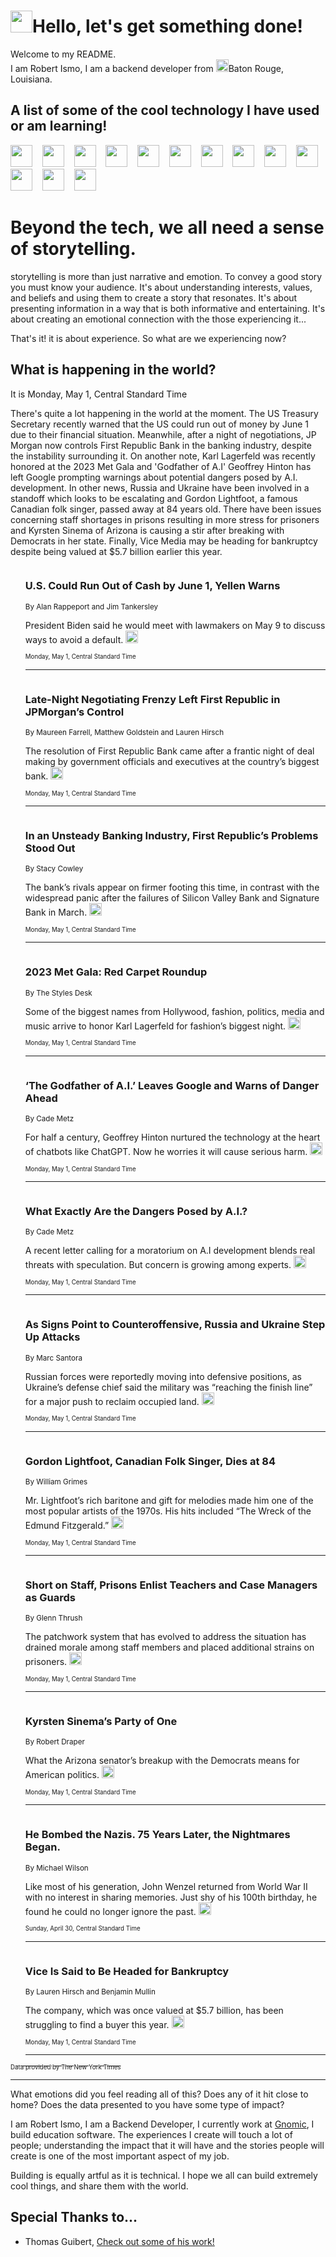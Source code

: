 <h1><img src="https://emojis.slackmojis.com/emojis/images/1643514375/3493/hot-coffee.gif?1643514375" width="35"/>Hello, let's get something done!</h1>

<p>Welcome to my README.<br/>
I am Robert Ismo, I am a backend developer from <img src="https://emojis.slackmojis.com/emojis/images/1638395689/50435/moulin_rouge.png?1638395689" width="20"/>Baton Rouge, Louisiana.</p>
<h2>A list of some of the cool technology I have used or am learning!</h2>
<p>
<img src="https://emojis.slackmojis.com/emojis/images/1643516091/21142/meow_bongotap.gif?1643516091" width="35" alt="">
<img src="https://img.shields.io/badge/Favorite%20Frontend%20Framework-SvelteKit-f83903" alt="">
<img src="https://img.shields.io/badge/Second%20Favorite-Vue-40b581" alt="">
<img src="https://img.shields.io/badge/Most%20Used%20Runtime-Nodejs-78b061" alt="">
<img src="https://emojis.slackmojis.com/emojis/images/1643517416/34482/fire.gif?1643517416" width="35" alt="">
<img src="https://img.shields.io/badge/Javascript%20But%20Better-Typescript-0078ca" alt="">
<img src="https://img.shields.io/badge/Favorite%20Language-Elixir-3e244d" alt="">
<img src="https://img.shields.io/badge/Containerize%20Everything-Docker-6ac9ef" alt="">
<img src="https://emojis.slackmojis.com/emojis/images/1643514596/5999/meow_party.gif?1643514596" width="35" alt="">
<img src="https://img.shields.io/badge/API%20Love%20Language-Graphql-de32a5" alt="">
<img src="https://img.shields.io/badge/Our%20Favorite%20Version%20Controller-Git-e94f33" alt="">
<img src="https://img.shields.io/badge/Favorite%20Database-Redis-d42d1d" alt="">
<img src="https://emojis.slackmojis.com/emojis/images/1643514559/5584/deployparrot.gif?1643514559" width="35" alt="">
<img src="https://img.shields.io/badge/Container%20Interstate-RabbitMQ-f66200" alt="">
<img src="https://img.shields.io/badge/Gotta%20Learn-Kubernetes-316adf" alt="">
<img src="https://img.shields.io/badge/Really%20Mature%20Now-WASM-654fef" alt="">
<img src="https://emojis.slackmojis.com/emojis/images/1666642497/61942/dance_vibe.gif?1666642497" width="35" alt="">
<img src="https://img.shields.io/badge/For%20My%20M1-ARM64-657d96" alt="">
<img src="https://img.shields.io/badge/Loving%20This%20So%20Much-TailwindCSS-17bcb5" alt="">
<img src="https://img.shields.io/badge/Cool%20Build%20Tool-Vite-f9cb24" alt="">
<img src="https://emojis.slackmojis.com/emojis/images/1669231376/62819/working-on-it.gif?1669231376" width="35" alt="">
<img src="https://img.shields.io/badge/Fun%20and%20Easy%20Database-MongoDB-5f8c49" alt="">
<img src="https://img.shields.io/badge/JS%20Life%20Support-NPM-c73737" alt="">
<img src="https://img.shields.io/badge/I%20Liked%20It-DynamoDB-0073b9" alt="">
<img src="https://emojis.slackmojis.com/emojis/images/1643514045/46/question.gif?1643514045" width="35" alt="">
<img src="https://img.shields.io/badge/cool-React-60d6f9" alt="">
<img src="https://img.shields.io/badge/Future%20Big%20Project-Lambda-f37e00" alt="">
<img src="https://img.shields.io/badge/NPM%20But%20Better-PNPM-f1aa07" alt="">
<img src="https://emojis.slackmojis.com/emojis/images/1643514943/9662/fbwow.gif?1643514943" width="35" alt="">
<img src="https://img.shields.io/badge/First%20Language-C-662079" alt="">
<img src="https://img.shields.io/badge/Where%20I%20Deploy%20Frontend-Vercel-000000" alt="">
<img src="https://img.shields.io/badge/Who%20Does%20not%20Want%20an%20App-Swift-f9492a" alt="">
<img src="https://emojis.slackmojis.com/emojis/images/1643514058/151/javascript.png?1643514058" width="35" alt="">
<img src="https://img.shields.io/badge/cool-Python-fbd542" alt="">
<img src="https://img.shields.io/badge/Favorite%20Something-Stripe-656cdc" alt="">
<img src="https://img.shields.io/badge/Of%20Course-HTML5-ed6327" alt="">
<img src="https://emojis.slackmojis.com/emojis/images/1660415405/60731/bomb.gif?1660415405" width="35" alt="">
<img src="https://img.shields.io/badge/hate-CSS-2964ec" alt="">
<img src="https://img.shields.io/badge/Learning-CircleCI-141215" alt="">
<img src="https://img.shields.io/badge/Learning-Rust-fbbb3b" alt="">
<img src="https://emojis.slackmojis.com/emojis/images/1660415397/60712/writing-hand.gif?1660415397" width="35" alt="">
<img src="https://img.shields.io/badge/Dev%20Browser%20of%20Choice-Firefox-cc4e26" alt="">
<img src="https://img.shields.io/badge/Recoverying%20From%20Windows-UNIX-1781e3" alt="">
<img src="https://img.shields.io/badge/LOVE-LogSeq-90c1c2" alt="">
<img src="https://emojis.slackmojis.com/emojis/images/1643514066/223/kirby.gif?1643514066" width="35" alt="">
<img src="https://img.shields.io/badge/Daily%20Driver-MacOS-e6e6e8" alt="">
<img src="https://img.shields.io/badge/Git%20Server-Github-000000" alt="">
<img src="https://img.shields.io/badge/enjoyable-EC2-f17428" alt="">
<img src="https://emojis.slackmojis.com/emojis/images/1643514239/2069/excited.gif?1643514239" width="35" alt="">
</p>
<h1>Beyond the tech, we all need a sense of storytelling.</h1>
<p>storytelling is more than just narrative and emotion. To convey a good story you must know your audience. It's about understanding interests, values, and beliefs and using them to create a story that resonates. It's about presenting information in a way that is both informative and entertaining. It's about creating an emotional connection with the those experiencing it...</p>
<p>That's it! it is about experience. So what are we experiencing now?</p>
<h2>What is happening in the world?</h2>
<p>It is Monday, May 1, Central Standard Time</p>
<p>
There&#39;s quite a lot happening in the world at the moment. The US Treasury Secretary recently warned that the US could run out of money by June 1 due to their financial situation. Meanwhile, after a night of negotiations, JP Morgan now controls First Republic Bank in the banking industry, despite the instability surrounding it. On another note, Karl Lagerfeld was recently honored at the 2023 Met Gala and &#39;Godfather of A.I&#39; Geoffrey Hinton has left Google prompting warnings about potential dangers posed by A.I. development. In other news, Russia and Ukraine have been involved in a standoff which looks to be escalating and Gordon Lightfoot, a famous Canadian folk singer, passed away at 84 years old. There have been issues concerning staff shortages in prisons resulting in more stress for prisoners and Kyrsten Sinema of Arizona is causing a stir after breaking with Democrats in her state. Finally, Vice Media may be heading for bankruptcy despite being valued at $5.7 billion earlier this year.</p>
<ol>
<img src="https://img.shields.io/badge/-us-blue" alt="">
<h3>U.S. Could Run Out of Cash by June 1, Yellen Warns</h3>
<sub>By Alan Rappeport and Jim Tankersley</sub>
<p>President Biden said he would meet with lawmakers on May 9 to discuss ways to avoid a default.  <a href="https://nyti.ms/3VphjMs"><img src="https://developer.nytimes.com/files/poweredby_nytimes_30b.png?v=1583354208352" height="20"></a></p>
<sub><sub>Monday, May 1, Central Standard Time</sub></sub>
<hr/>
<img src="https://img.shields.io/badge/-business-blue" alt="">
<h3>Late-Night Negotiating Frenzy Left First Republic in JPMorgan’s Control</h3>
<sub>By Maureen Farrell, Matthew Goldstein and Lauren Hirsch</sub>
<p>The resolution of First Republic Bank came after a frantic night of deal making by government officials and executives at the country’s biggest bank.  <a href="https://nyti.ms/3neLdq3"><img src="https://developer.nytimes.com/files/poweredby_nytimes_30b.png?v=1583354208352" height="20"></a></p>
<sub><sub>Monday, May 1, Central Standard Time</sub></sub>
<hr/>
<img src="https://img.shields.io/badge/-business-blue" alt="">
<h3>In an Unsteady Banking Industry, First Republic’s Problems Stood Out</h3>
<sub>By Stacy Cowley</sub>
<p>The bank’s rivals appear on firmer footing this time, in contrast with the widespread panic after the failures of Silicon Valley Bank and Signature Bank in March.  <a href="https://nyti.ms/3B1LTCt"><img src="https://developer.nytimes.com/files/poweredby_nytimes_30b.png?v=1583354208352" height="20"></a></p>
<sub><sub>Monday, May 1, Central Standard Time</sub></sub>
<hr/>
<img src="https://img.shields.io/badge/-fashion-blue" alt="">
<h3>2023 Met Gala: Red Carpet Roundup</h3>
<sub>By The Styles Desk</sub>
<p>Some of the biggest names from Hollywood, fashion, politics, media and music arrive to honor Karl Lagerfeld for fashion’s biggest night.  <a href="https://nyti.ms/3LkUZih"><img src="https://developer.nytimes.com/files/poweredby_nytimes_30b.png?v=1583354208352" height="20"></a></p>
<sub><sub>Monday, May 1, Central Standard Time</sub></sub>
<hr/>
<img src="https://img.shields.io/badge/-technology-blue" alt="">
<h3>‘The Godfather of A.I.’ Leaves Google and Warns of Danger Ahead</h3>
<sub>By Cade Metz</sub>
<p>For half a century, Geoffrey Hinton nurtured the technology at the heart of chatbots like ChatGPT. Now he worries it will cause serious harm.  <a href="https://nyti.ms/42flixh"><img src="https://developer.nytimes.com/files/poweredby_nytimes_30b.png?v=1583354208352" height="20"></a></p>
<sub><sub>Monday, May 1, Central Standard Time</sub></sub>
<hr/>
<img src="https://img.shields.io/badge/-technology-blue" alt="">
<h3>What Exactly Are the Dangers Posed by A.I.?</h3>
<sub>By Cade Metz</sub>
<p>A recent letter calling for a moratorium on A.I development blends real threats with speculation. But concern is growing among experts.  <a href="https://nyti.ms/42cEFac"><img src="https://developer.nytimes.com/files/poweredby_nytimes_30b.png?v=1583354208352" height="20"></a></p>
<sub><sub>Monday, May 1, Central Standard Time</sub></sub>
<hr/>
<img src="https://img.shields.io/badge/-world-blue" alt="">
<h3>As Signs Point to Counteroffensive, Russia and Ukraine Step Up Attacks</h3>
<sub>By Marc Santora</sub>
<p>Russian forces were reportedly moving into defensive positions, as Ukraine’s defense chief said the military was “reaching the finish line” for a major push to reclaim occupied land.  <a href="https://nyti.ms/3LIqXX0"><img src="https://developer.nytimes.com/files/poweredby_nytimes_30b.png?v=1583354208352" height="20"></a></p>
<sub><sub>Monday, May 1, Central Standard Time</sub></sub>
<hr/>
<img src="https://img.shields.io/badge/-arts-blue" alt="">
<h3>Gordon Lightfoot, Canadian Folk Singer, Dies at 84</h3>
<sub>By William Grimes</sub>
<p>Mr. Lightfoot’s rich baritone and gift for melodies made him one of the most popular artists of the 1970s. His hits included “The Wreck of the Edmund Fitzgerald.”  <a href="https://nyti.ms/3nsPSEC"><img src="https://developer.nytimes.com/files/poweredby_nytimes_30b.png?v=1583354208352" height="20"></a></p>
<sub><sub>Monday, May 1, Central Standard Time</sub></sub>
<hr/>
<img src="https://img.shields.io/badge/-us-blue" alt="">
<h3>Short on Staff, Prisons Enlist Teachers and Case Managers as Guards</h3>
<sub>By Glenn Thrush</sub>
<p>The patchwork system that has evolved to address the situation has drained morale among staff members and placed additional strains on prisoners.  <a href="https://nyti.ms/3APS9Nb"><img src="https://developer.nytimes.com/files/poweredby_nytimes_30b.png?v=1583354208352" height="20"></a></p>
<sub><sub>Monday, May 1, Central Standard Time</sub></sub>
<hr/>
<img src="https://img.shields.io/badge/-magazine-blue" alt="">
<h3>Kyrsten Sinema’s Party of One</h3>
<sub>By Robert Draper</sub>
<p>What the Arizona senator’s breakup with the Democrats means for American politics.  <a href="https://nyti.ms/40TQzon"><img src="https://developer.nytimes.com/files/poweredby_nytimes_30b.png?v=1583354208352" height="20"></a></p>
<sub><sub>Monday, May 1, Central Standard Time</sub></sub>
<hr/>
<img src="https://img.shields.io/badge/-nyregion-blue" alt="">
<h3>He Bombed the Nazis. 75 Years Later, the Nightmares Began.</h3>
<sub>By Michael Wilson</sub>
<p>Like most of his generation, John Wenzel returned from World War II with no interest in sharing memories. Just shy of his 100th birthday, he found he could no longer ignore the past.  <a href="https://nyti.ms/42b7bsM"><img src="https://developer.nytimes.com/files/poweredby_nytimes_30b.png?v=1583354208352" height="20"></a></p>
<sub><sub>Sunday, April 30, Central Standard Time</sub></sub>
<hr/>
<img src="https://img.shields.io/badge/-business-blue" alt="">
<h3>Vice Is Said to Be Headed for Bankruptcy</h3>
<sub>By Lauren Hirsch and Benjamin Mullin</sub>
<p>The company, which was once valued at $5.7 billion, has been struggling to find a buyer this year.  <a href="https://nyti.ms/3oWZN5S"><img src="https://developer.nytimes.com/files/poweredby_nytimes_30b.png?v=1583354208352" height="20"></a></p>
<sub><sub>Monday, May 1, Central Standard Time</sub></sub>
<hr/>
</ol>
<a href="https://developer.nytimes.com"><sub><sub>Data provided by The New York Times</sub></sub></a>
<hr/>
<p>What emotions did you feel reading all of this? Does any of it hit close to home? Does the data presented to you have some type of impact?</p>
<p>I am Robert Ismo, I am a Backend Developer, I currently work at <a href="https://gnomic.education/">Gnomic</a>, I build education software. The experiences I create will touch a lot of people; understanding the impact that it will have and the stories people will create is one of the most important aspect of my job.</p>
<p>Building is equally artful as it is technical. I hope we all can build extremely cool things, and share them with the world.</p>
<h2>Special Thanks to...</h2>
<ul>
<li>Thomas Guibert, <a href="https://github.com/thmsgbrt/thmsgbrt">Check out some of his work!</a></li>
</ul>